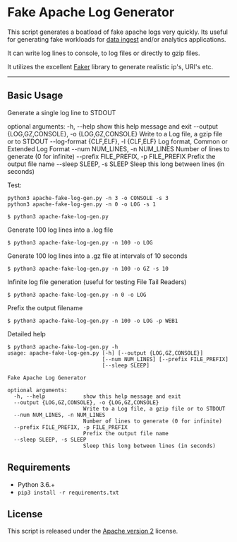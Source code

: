 # Fake Apache Log Generator

This script generates a boatload of fake apache logs very quickly. Its useful for generating fake workloads for [data ingest](http://github.com/streamsets/datacollector) and/or analytics applications.

It can write log lines to console, to log files or directly to gzip files.

It utilizes the excellent [Faker](https://github.com/joke2k/faker/) library to generate realistic ip's, URI's etc.

***

## Basic Usage

Generate a single log line to STDOUT

optional arguments:
  -h, --help            show this help message and exit
  --output {LOG,GZ,CONSOLE}, -o {LOG,GZ,CONSOLE}
                        Write to a Log file, a gzip file or to STDOUT
  --log-format {CLF,ELF}, -l {CLF,ELF}
                        Log format, Common or Extended Log Format
  --num NUM_LINES, -n NUM_LINES
                        Number of lines to generate (0 for infinite)
  --prefix FILE_PREFIX, -p FILE_PREFIX
                        Prefix the output file name
  --sleep SLEEP, -s SLEEP
                        Sleep this long between lines (in seconds)



Test:
```
python3 apache-fake-log-gen.py -n 3 -o CONSOLE -s 3
python3 apache-fake-log-gen.py -n 0 -o LOG -s 1
```


```
$ python3 apache-fake-log-gen.py  
```

Generate 100 log lines into a .log file
```
$ python3 apache-fake-log-gen.py -n 100 -o LOG 
```

Generate 100 log lines into a .gz file at intervals of 10 seconds
```
$ python3 apache-fake-log-gen.py -n 100 -o GZ -s 10
```

Infinite log file generation (useful for testing File Tail Readers)
```
$ python3 apache-fake-log-gen.py -n 0 -o LOG 
```

Prefix the output filename 
```
$ python3 apache-fake-log-gen.py -n 100 -o LOG -p WEB1
```


Detailed help
```
$ python3 apache-fake-log-gen.py -h
usage: apache-fake-log-gen.py [-h] [--output {LOG,GZ,CONSOLE}]
                              [--num NUM_LINES] [--prefix FILE_PREFIX]
                              [--sleep SLEEP]

Fake Apache Log Generator

optional arguments:
  -h, --help            show this help message and exit
  --output {LOG,GZ,CONSOLE}, -o {LOG,GZ,CONSOLE}
                        Write to a Log file, a gzip file or to STDOUT
  --num NUM_LINES, -n NUM_LINES
                        Number of lines to generate (0 for infinite)
  --prefix FILE_PREFIX, -p FILE_PREFIX
                        Prefix the output file name
  --sleep SLEEP, -s SLEEP
                        Sleep this long between lines (in seconds)
```


## Requirements
* Python 3.6.+
* ```pip3 install -r requirements.txt```

## License
This script is released under the [Apache version 2](LICENSE) license.
